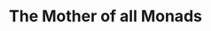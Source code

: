 ---
title: The Mother of all Monads
url: http://blog.sigfpe.com/2008/12/mother-of-all-monads.html
authors:
- Dan Piponi
type: article
tags:
- Cont monad
- monads
doHaskell-type: blog post
dohaskell-year: 2008
---
